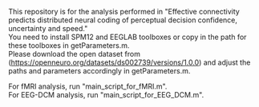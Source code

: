 This repository is for the analysis performed in "Effective connectivity predicts distributed neural coding of perceptual decision confidence, uncertainty and speed."  
You need to install SPM12 and EEGLAB toolboxes or copy in the path for these toolboxes in getParameters.m.  
Please download the open dataset from (https://openneuro.org/datasets/ds002739/versions/1.0.0) and adjust the paths and parameters accordingly in getParameters.m.  

For fMRI analysis, run "main_script_for_fMRI.m".  
For EEG-DCM analysis, run "main_script_for_EEG_DCM.m".
